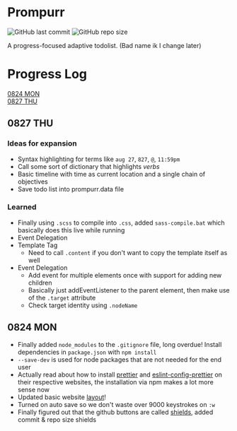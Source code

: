 # Prompurr

![GitHub last commit](https://img.shields.io/github/last-commit/SpicyRicecaker/Prompurr?logo=Github&style=flat-square)
![GitHub repo size](https://img.shields.io/github/repo-size/SpicyRicecaker/Prompurr?logo=Github&style=flat-square)

A progress-focused adaptive todolist. (Bad name ik I change later)

# Progress Log

[0824 MON](#0824-MON)  
[0827 THU](#0827-THU)

## 0827 THU

### Ideas for expansion

- Syntax highlighting for terms like `aug 27`, `827`, `@`, `11:59pm`
- Call some sort of dictionary that highlights *verbs*
- Basic timeline with time as current location and a single chain of objectives
- Save todo list into prompurr.data file

### Learned

- Finally using `.scss` to compile into `.css`, added `sass-compile.bat` which basically does this live while running
- Event Delegation
- Template Tag
  - Need to call `.content` if you don't want to copy the template itself as well
- Event Delegation
  - Add event for multiple elements once with support for adding new children
  - Basically just addEventListener to the parent element, then make use of the `.target` attribute
  - Check target identity using `.nodeName`

## 0824 MON

- Finally added `node_modules` to the `.gitignore` file, long overdue! Install dependencies in `package.json` with `npm install`
- `--save-dev` is used for node packages that are not needed for the end user
- Actually read about how to install [prettier](https://www.npmjs.com/package/prettier) and [eslint-config-prettier](https://www.npmjs.com/package/eslint-config-prettier) on their respective websites, the installation via npm makes a lot more sense now
- Updated basic website [layout](https://www.youtube.com/watch?v=fdJMM5lIKNM)!
- Turned on auto save so we don't waste over 9000 keystrokes on `:w`
- Finally figured out that the github buttons are called [shields](https://shields.io/), added commit & repo size shields
